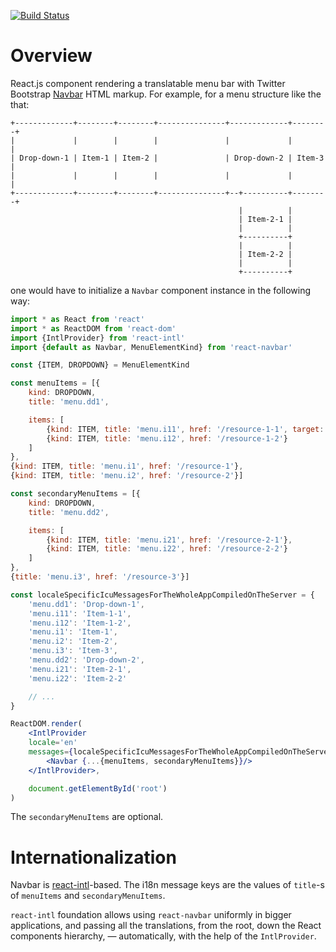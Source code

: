 [![Build Status](https://travis-ci.org/ikr/react-navbar.svg?branch=master)](https://travis-ci.org/ikr/react-navbar)

# Overview

React.js component rendering a translatable menu bar with Twitter Bootstrap
[Navbar](https://getbootstrap.com/docs/3.3/components/#navbar) HTML markup. For example, for a menu
structure like the that:

```
+-------------+--------+--------+---------------+-------------+--------+
|             |        |        |               |             |        |
| Drop-down-1 | Item-1 | Item-2 |               | Drop-down-2 | Item-3 |
|             |        |        |               |             |        |
+-------------+--------+--------+---------------+--+----------+--------+
                                                   |          |
                                                   | Item-2-1 |
                                                   |          |
                                                   +----------+
                                                   |          |
                                                   | Item-2-2 |
                                                   |          |
                                                   +----------+
```

one would have to initialize a `Navbar` component instance in the following way:

```jsx
import * as React from 'react'
import * as ReactDOM from 'react-dom'
import {IntlProvider} from 'react-intl'
import {default as Navbar, MenuElementKind} from 'react-navbar'

const {ITEM, DROPDOWN} = MenuElementKind

const menuItems = [{
    kind: DROPDOWN,
    title: 'menu.dd1',

    items: [
        {kind: ITEM, title: 'menu.i11', href: '/resource-1-1', target: '_blank'},
        {kind: ITEM, title: 'menu.i12', href: '/resource-1-2'}
    ]
},
{kind: ITEM, title: 'menu.i1', href: '/resource-1'},
{kind: ITEM, title: 'menu.i2', href: '/resource-2'}]

const secondaryMenuItems = [{
    kind: DROPDOWN,
    title: 'menu.dd2',

    items: [
        {kind: ITEM, title: 'menu.i21', href: '/resource-2-1'},
        {kind: ITEM, title: 'menu.i22', href: '/resource-2-2'}
    ]
},
{title: 'menu.i3', href: '/resource-3'}]

const localeSpecificIcuMessagesForTheWholeAppCompiledOnTheServer = {
    'menu.dd1': 'Drop-down-1',
    'menu.i11': 'Item-1-1',
    'menu.i12': 'Item-1-2',
    'menu.i1': 'Item-1',
    'menu.i2': 'Item-2',
    'menu.i3': 'Item-3',
    'menu.dd2': 'Drop-down-2',
    'menu.i21': 'Item-2-1',
    'menu.i22': 'Item-2-2'

    // ...
}

ReactDOM.render(
    <IntlProvider
    locale='en'
    messages={localeSpecificIcuMessagesForTheWholeAppCompiledOnTheServer}>
        <Navbar {...{menuItems, secondaryMenuItems}}/>
    </IntlProvider>,

    document.getElementById('root')
)
```

The `secondaryMenuItems` are optional.

# Internationalization

Navbar is [react-intl](https://github.com/yahoo/react-intl)-based. The i18n message keys are the
values of `title`-s of `menuItems` and `secondaryMenuItems`.

`react-intl` foundation allows using `react-navbar` uniformly in bigger applications, and passing
all the translations, from the root, down the React components hierarchy, — automatically, with the
help of the `IntlProvider`.
